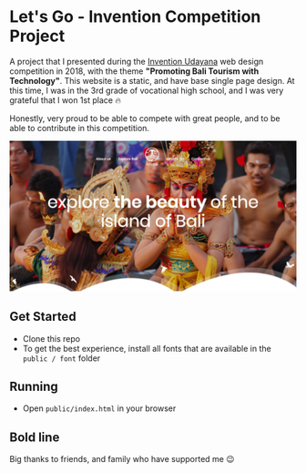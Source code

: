 # Let's Go - Invention Competition Project
A project that I presented during the [Invention Udayana](https://www.invention-udayana.com/) web design competition in 2018, with the theme **"Promoting Bali Tourism with Technology"**. This website is a static, and have base single page design. At this time, I was in the 3rd grade of vocational high school, and I was very grateful that I won 1st place 🔥

Honestly, very proud to be able to compete with great people, and to be able to contribute in this competition.

![](https://github.com/alfinsuryaS/invention-competition-project/blob/master/public/img/screenshot.png)

## Get Started
 - Clone this repo
 - To get the best experience, install all fonts that are available in the `public / font` folder

## Running
  - Open `public/index.html` in your browser
  
## Bold line
 Big thanks to friends, and family who have supported me 😉